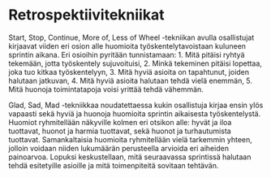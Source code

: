 # Retrospektiivitekniikat

Start, Stop, Continue, More of, Less of Wheel -tekniikan avulla osallistujat kirjaavat viiden eri osion alle huomioita työskentelytavoistaan kuluneen sprintin aikana. Eri osioihin pyritään tunnistamaan: 1. Mitä pitäisi ryhtyä tekemään, jotta työskentely sujuvoituisi, 2. Minkä tekeminen pitäisi lopettaa, joka tuo kitkaa työskentelyyn,  3. Mitä hyviä asioita on tapahtunut, joiden halutaan jatkuvan, 4. Mitä hyviä asioita halutaan tehdä vielä enemmän, 5. Mitä huonoja toimintatapoja voisi yrittää tehdä vähemmän. 

Glad, Sad, Mad -tekniikkaa noudatettaessa kukin osallistuja kirjaa ensin ylös vapaasti sekä hyviä ja huonoja huomioita sprintin aikaisesta työskentelystä. Huomiot ryhmitellään näkyville kolmen eri otsikon alle: hyvät ja iloa tuottavat, huonot ja harmia tuottavat, sekä huonot ja turhautumista tuottavat. Samankaltaisia huomioita ryhmitellään vielä tarkemmin yhteen, jolloin voidaan niiden lukumäärän perusteella arvioida eri aiheiden painoarvoa. Lopuksi keskustellaan, mitä seuraavassa sprintissä halutaan tehdä esitetyille asioille ja mitä toimenpiteitä sovitaan tehtävän.  